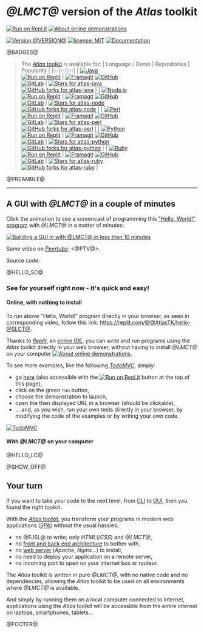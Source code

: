 # *@LMCT@* version of the *Atlas* toolkit

[![Run on Repl.it](https://q37.info/s/kpm7xhfm.png)](https://q37.info/s/@GRSS@)  [![About online demonstrations](https://img.shields.io/badge/about-online%20demonstrations-informational)](https://q37.info/s/sssznrb4)

[![Version @VERSION@](https://img.shields.io/static/v1.svg?&color=90b4ed&label=Version&message=@VERSION@&style=for-the-badge)](http://github.com/epeios-q37/atlas-@SLCT@/)
[![license: MIT](https://img.shields.io/github/license/epeios-q37/atlas-@SLCT@?color=yellow&style=for-the-badge)](https://github.com/epeios-q37/atlas-@SLCT@/blob/master/LICENSE)
[![Documentation](https://img.shields.io/static/v1?label=documentation&message=atlastk.org&color=ff69b4&style=for-the-badge)](https://atlastk.org)  

@BADGES@

<!--
Si la table ci-dessous est modifiée, alors modifier également (pages du site atlastk.org) :
- la page '_index' ;
- la page 'Online demonstrations' ;
-->

> The [*Atlas* toolkit](https://atlastk.org) is available for:
> | Language / Demo | Repositories | Popularity |
> |:-:|:-:|:-:|
> | [![Java](https://q37.info/s/jrnv4mj4.svg)](https://q37.info/s/qtnkp9w4)<br/>[![Run on Replit](https://q37.info/s/kpm7xhfm.png)](https://q37.info/s/3vwk3h3n) | [![Framagit](https://q37.info/s/z4hsg7wc.svg)](https://framagit.org/epeios-q37/atlas-java) [![GitHub](https://q37.info/s/jqrxkdh3.svg)](https://github.com/epeios-q37/atlas-java)<br/>[![GitLab](https://q37.info/s/m4djpmm9.svg)](https://gitlab.com/epeios-q37/atlas-java) | [![Stars for atlas-java](https://img.shields.io/github/stars/epeios-q37/atlas-java.svg?style=social)](https://github.com/epeios-q37/atlas-java/stargazers)<br/>[![GitHub forks for atlas-java](https://img.shields.io/github/forks/epeios-q37/atlas-java.svg?style=social)](https://github.com/epeios-q37/atlas-java/network/) |
> | [![Node.js](https://q37.info/s/fh7v7kn9.svg)](https://q37.info/s/3d7hr733)<br/>[![Run on Replit](https://q37.info/s/kpm7xhfm.png)](https://q37.info/s/st7gccd4) | [![Framagit](https://q37.info/s/z4hsg7wc.svg)](https://framagit.org/epeios-q37/atlas-node) [![GitHub](https://q37.info/s/jqrxkdh3.svg)](https://github.com/epeios-q37/atlas-node)<br/>[![GitLab](https://q37.info/s/m4djpmm9.svg)](https://gitlab.com/epeios-q37/atlas-node) | [![Stars for atlas-node](https://img.shields.io/github/stars/epeios-q37/atlas-node.svg?style=social)](https://github.com/epeios-q37/atlas-node/stargazers)<br/>[![GitHub forks for atlas-node](https://img.shields.io/github/forks/epeios-q37/atlas-node.svg?style=social)](https://github.com/epeios-q37/atlas-node/network/) |
> | [![Perl](https://q37.info/s/hgnwnnn3.svg)](https://q37.info/s/4nvmwjgg)<br/>[![Run on Replit](https://q37.info/s/kpm7xhfm.png)](https://q37.info/s/h3h34zgq) | [![Framagit](https://q37.info/s/z4hsg7wc.svg)](https://framagit.org/epeios-q37/atlas-perl) [![GitHub](https://q37.info/s/jqrxkdh3.svg)](https://github.com/epeios-q37/atlas-perl)<br/>[![GitLab](https://q37.info/s/m4djpmm9.svg)](https://gitlab.com/epeios-q37/atlas-perl) | [![Stars for atlas-perl](https://img.shields.io/github/stars/epeios-q37/atlas-perl.svg?style=social)](https://github.com/epeios-q37/atlas-perl/stargazers)<br/>[![GitHub forks for atlas-perl](https://img.shields.io/github/forks/epeios-q37/atlas-perl.svg?style=social)](https://github.com/epeios-q37/atlas-perl/network/) |
> | [![Python](https://q37.info/s/94937nbb.svg)](https://q37.info/s/pd7j9k4r)<br/>[![Run on Replit](https://q37.info/s/kpm7xhfm.png)](https://q37.info/s/vwpsw73v) | [![Framagit](https://q37.info/s/z4hsg7wc.svg)](https://framagit.org/epeios-q37/atlas-python) [![GitHub](https://q37.info/s/jqrxkdh3.svg)](https://github.com/epeios-q37/atlas-python)<br/>[![GitLab](https://q37.info/s/m4djpmm9.svg)](https://gitlab.com/epeios-q37/atlas-python) | [![Stars for atlas-python](https://img.shields.io/github/stars/epeios-q37/atlas-python.svg?style=social)](https://github.com/epeios-q37/atlas-python/stargazers)<br/>[![GitHub forks for atlas-python](https://img.shields.io/github/forks/epeios-q37/atlas-python.svg?style=social)](https://github.com/epeios-q37/atlas-python/network/) |
> | [![Ruby](https://q37.info/s/zn4qrx9j.svg)](https://q37.info/s/gkfj3zpz)<br/>[![Run on Replit](https://q37.info/s/kpm7xhfm.png)](https://q37.info/s/9thdtmjg) | [![Framagit](https://q37.info/s/z4hsg7wc.svg)](https://framagit.org/epeios-q37/atlas-ruby) [![GitHub](https://q37.info/s/jqrxkdh3.svg)](https://github.com/epeios-q37/atlas-ruby)<br/>[![GitLab](https://q37.info/s/m4djpmm9.svg)](https://gitlab.com/epeios-q37/atlas-ruby) | [![Stars for atlas-ruby](https://img.shields.io/github/stars/epeios-q37/atlas-ruby.svg?style=social)](https://github.com/epeios-q37/atlas-ruby/stargazers)<br/>[![GitHub forks for atlas-ruby](https://img.shields.io/github/forks/epeios-q37/atlas-ruby.svg?style=social)](https://github.com/epeios-q37/atlas-ruby/network/) |


@PREAMBLE@

---

## A GUI with *@LMCT@* in a couple of minutes

Click the animation to see a screencast of programming this ["Hello, World!" program](https://en.wikipedia.org/wiki/%22Hello,_World!%22_program) with *@LMCT@* in a matter of minutes:

[![Building a GUI in with *@LMCT@* in less then 10 minutes](https://q37.info/s/qp4z37pg.gif)](@YTV@)

Same video on [*Peertube*](https://en.wikipedia.org/wiki/PeerTube): <@PTV@>.

Source code:

@HELLO_SC@

### See for yourself right now - it's quick and easy!

#### Online, with nothing to install

To run above "Hello, World!" program directly in your browser, as seen in corresponding video, follow this link: <https://replit.com/@@AtlasTK/hello-@SLCT@>.

Thanks to [*Replit*](https://q37.info/s/mxmgq3qm), an [online IDE](https://q37.info/s/zzkzbdw7), you can write and run programs using the *Atlas* toolkit directly in your web browser, without having to install *@LMCT@* on your computer [![About online demonstrations](https://img.shields.io/badge/about-online%20demonstrations-informational)](https://q37.info/s/sssznrb4).

To see more examples, like the following [*TodoMVC*](http://todomvc.com/), simply:
- go [here](https://q37.info/s/@GRSS@) (also accessible with the [![Run on Repl.it](https://q37.info/s/kpm7xhfm.png)](https://q37.info/s/@GRSS@) button at the top of this page),
- click on the green `run` button,
- choose the demonstration to launch,
- open the then displayed URL in a browser (should be clickable), 
- … and, as you wish, run your own tests directly in your browser, by modifying the code of the examples or by writing your own code.

[![TodoMVC](https://q37.info/download/TodoMVC.gif "The TodoMVC application made with the Atlas toolkit")](https://q37.info/s/@GRSS@)

#### With *@LMCT@* on your computer

@HELLO_LC@

@SHOW_OFF@

## Your turn

If you want to take your code to the next level, from [CLI](https://q37.info/s/cnh9nrw9) to [GUI](https://q37.info/s/hw9n3pjs), then you found the right toolkit.

With the [*Atlas* toolkit](http://atlastk.org/), you transform your programs in modern web applications ([*SPA*](https://q37.info/s/7sbmxd3j)) without the usual hassles:
- no @FJSL@ to write; only *HTML*(/*CSS*) and *@LMCT@*,
- no [front and back end architecture](https://q37.info/s/px7hhztd) to bother with,
- no [web server](https://q37.info/s/n3hpwsht) (*Apache*, *Nginx*…) to install,
- no need to deploy your application on a remote server,
- no incoming port to open on your internet box or routeur.

The *Atlas* toolkit is written in pure *@LMCT@*, with no native code and no dependencies, allowing the *Atlas* toolkit to be used on all environments where *@LMCT@* is available. 

And simply by running them on a local computer connected to internet, applications using the *Atlas* toolkit will be accessible from the entire internet on laptops, smartphones, tablets…

@FOOTER@

